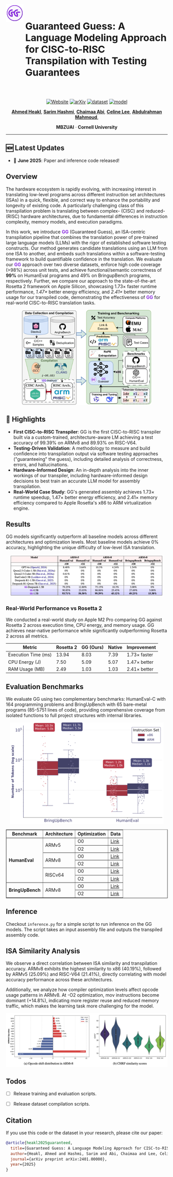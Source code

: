 <div align="center">
  <img src="assets/gg-logo.png" width="11%" align="left"/>
</div>

<div style="margin-top:50px; margin-left: 12%;">
  <h1 style="font-size: 30px; margin: 0;"> Guaranteed Guess: A Language Modeling Approach for CISC-to-RISC Transpilation with Testing Guarantees</h1>
</div>

<div align="left" style="margin:24px 0;">
  <img src="https://user-images.githubusercontent.com/74038190/212284115-f47cd8ff-2ffb-4b04-b5bf-4d1c14c0247f.gif"
       width="100%" height="4"/>
</div>

<p align="center">
  <a href="https://ahmedheakl.github.io/Guaranteed-Guess/"><img src="https://img.shields.io/badge/Project-Website-87CEEB?style=flat-square" alt="Website"></a>
  <a href="https://arxiv.org/abs/xx"><img src="https://img.shields.io/badge/arXiv-Paper-brightgreen?style=flat-square" alt="arXiv"></a>
  <a href="https://huggingface.co/collections/ahmedheakl/guaranteed-guessing-67f7c4f7bf3b9bcf174ecab7"><img src="https://img.shields.io/badge/🤗_Dataset-Access-green" alt="dataset"></a>
  <a href="https://huggingface.co/collections/ahmedheakl/guaranteed-guessing-67f7c4f7bf3b9bcf174ecab7"><img src="https://img.shields.io/badge/HuggingFace-Model-F9D371" alt="model"></a>
</p>

<p align="center">
  <a href="https://www.linkedin.com/in/ahmed-heakl/"><b>Ahmed Heakl</b></a>, 
  <a href="https://www.linkedin.com/in/sarim-hashmi-b10b35136/"><b>Sarim Hashmi</b></a>, 
  <a href="https://www.linkedin.com/in/chaimaa-abi-2555a31b3/"><b>Chaimaa Abi</b></a>, 
  <a href="https://celine-lee.github.io/"><b>Celine Lee</b></a>,
   <a href="https://ma3mool.github.io/"><b>Abdulrahman Mahmoud</b></a>,
</p>


<p align="center">
  <b>MBZUAI</b> · <b>Cornell University</b>
</p>

---

## 🆕 Latest Updates

- 📢 **June 2025**: Paper and inference code released!


## Overview

The hardware ecosystem is rapidly evolving, with increasing interest in translating low-level programs across different instruction set architectures (ISAs) in a quick, flexible, and correct way to enhance the portability and longevity of existing code. A particularly challenging class of this transpilation problem is translating between complex- (CISC) and reduced- (RISC) hardware architectures, due to fundamental differences in instruction complexity, memory models, and execution paradigms. 

In this work, we introduce **<span style="color:rgb(138,43,226);">GG</span>** (Guaranteed Guess), an ISA-centric transpilation pipeline that combines the translation power of pre-trained large language models (LLMs) with the rigor of established software testing constructs. Our method generates candidate translations using an LLM from one ISA to another, and embeds such translations within a software-testing framework to build quantifiable confidence in the translation. We evaluate our **<span style="color:rgb(138,43,226);">GG</span>** approach over two diverse datasets, enforce high code coverage (>98%) across unit tests, and achieve functional/semantic correctness of **99%** on HumanEval programs and 49% on BringupBench programs, respectively. Further, we compare our approach to the state-of-the-art Rosetta 2 framework on Apple Silicon, showcasing 1.73× faster runtime performance, *1.47×* better energy efficiency, and *2.41×* better memory usage for our transpiled code, demonstrating the effectiveness of **<span style="color:rgb(138,43,226);">GG</span>** for real-world CISC-to-RISC translation tasks.


<p align="center">
  <img src="assets/gg-main.png" width="80%" alt="GG Overview" />
</p>


## 🚀 Highlights

- **First CISC-to-RISC Transpiler**: GG is the first CISC-to-RISC transpiler built via a custom-trained, architecture-aware LM achieving a test accuracy of 99.39% on ARMv8 and 89.93% on RISC-V64.
- **Testing-Driven Validation**: A methodology to measure and build confidence into transpilation output via software testing approaches ("guaranteeing" the guess), including detailed analysis of correctness, errors, and hallucinations.
- **Hardware-Informed Design**: An in-depth analysis into the inner workings of our transpiler, including hardware-informed design decisions to best train an accurate LLM model for assembly transpilation.
- **Real-World Case Study**: GG's generated assembly achieves 1.73× runtime speedup, 1.47× better energy efficiency, and 2.41× memory efficiency compared to Apple Rosetta's x86 to ARM virtualization engine.


## Results

<p>
    GG models significantly outperform all baseline models across different architectures and optimization levels.
    Most baseline models achieve 0% accuracy, highlighting the unique difficulty of low-level ISA translation.
</p>

<p align="center">
    <img src="assets/main-results.png" width="95%" alt="GG Results" />
</p>

<h3 class="title is-4">Real-World Performance vs Rosetta 2</h3>
<p>
    We conducted a real-world study on Apple M2 Pro comparing GG against Rosetta 2 across
    execution time, CPU energy, and memory usage. GG achieves near-native performance while
    significantly outperforming Rosetta 2 across all metrics.
</p>

<table class="table is-bordered is-striped is-narrow is-hoverable is-fullwidth results-table">
    <thead>
        <tr>
            <th>Metric</th>
            <th>Rosetta 2</th>
            <th>GG (Ours)</th>
            <th>Native</th>
            <th>Improvement</th>
        </tr>
    </thead>
    <tbody>
        <tr>
            <td>Execution Time (ms)</td>
            <td>13.94</td>
            <td>8.03</td>
            <td>7.39</td>
            <td class="has-text-weight-bold">1.73× faster</td>
        </tr>
        <tr>
            <td>CPU Energy (J)</td>
            <td>7.50</td>
            <td>5.09</td>
            <td>5.07</td>
            <td class="has-text-weight-bold">1.47× better</td>
        </tr>
        <tr>
            <td>RAM Usage (MB)</td>
            <td>2.49</td>
            <td>1.03</td>
            <td>1.03</td>
            <td class="has-text-weight-bold">2.41× better</td>
        </tr>
    </tbody>
</table>


## Evaluation Benchmarks
<p>
We evaluate GG using two complementary benchmarks: HumanEval-C with 164 programming problems and BringUpBench with 65 bare-metal programs (85-5751 lines of code), providing comprehensive coverage from isolated functions to full project structures with internal libraries.
</p>

<p align="center">
    <img src="assets/token-dist.png" width="95%" alt="GG Benchmarks" />
</p>

<p align="center">
  <table border="1" cellspacing="0" cellpadding="6" style="margin: auto;">
    <thead>
      <tr>
        <th>Benchmark</th>
        <th>Architecture</th>
        <th>Optimization</th>
        <th>Data</th>
      </tr>
    </thead>
    <tbody>
      <tr>
        <td rowspan="6"><b>HumanEval</b></td>
        <td rowspan="2">ARMv5</td>
        <td>O0</td>
        <td><a href="https://huggingface.co/datasets/ahmedheakl/gg-bench-armv5-O0" target="_blank">Link</a></td>
      </tr>
      <tr>
        <td>O2</td>
        <td><a href="https://huggingface.co/datasets/ahmedheakl/gg-bench-armv5-O2" target="_blank">Link</a></td>
      </tr>
      <tr>
        <td rowspan="2">ARMv8</td>
        <td>O0</td>
        <td><a href="https://huggingface.co/datasets/ahmedheakl/gg-bench-armv8-O0" target="_blank">Link</a></td>
      </tr>
      <tr>
        <td>O2</td>
        <td><a href="https://huggingface.co/datasets/ahmedheakl/gg-bench-armv8-O2" target="_blank">Link</a></td>
      </tr>
      <tr>
        <td rowspan="2">RISCv64</td>
        <td>O0</td>
        <td><a href="https://huggingface.co/datasets/ahmedheakl/gg-bench-risc-O0" target="_blank">Link</a></td>
      </tr>
      <tr>
        <td>O2</td>
        <td><a href="https://huggingface.co/datasets/ahmedheakl/gg-bench-risc-O2" target="_blank">Link</a></td>
      </tr>
      <tr>
        <td rowspan="2"><b>BringUpBench</b></td>
        <td rowspan="2">ARMv8</td>
        <td>O0</td>
        <td><a href="https://huggingface.co/datasets/ahmedheakl/gg-bench-bringup-O0" target="_blank">Link</a></td>
      </tr>
      <tr>
        <td>O2</td>
        <td><a href="https://huggingface.co/datasets/ahmedheakl/gg-bench-bringup-O2" target="_blank">Link</a></td>
      </tr>
    </tbody>
  </table>

</p>

## Inference

Checkout `inference.py` for a simple script to run inference on the GG models. The script takes an input assembly file and outputs the transpiled assembly code.


## ISA Similarity Analysis
<p>
    We observe a direct correlation between ISA similarity and transpilation accuracy. ARMv8 exhibits the highest similarity to x86 (40.19%), followed by ARMv5 (25.09%) and RISC-V64 (21.41%), directly correlating with model accuracy performance across these architectures.
</p>

<p>
    Additionally, we analyze how compiler optimization levels affect opcode usage patterns in ARMv8. At -O2 optimization, mov instructions become dominant (+14.8%), indicating more register reuse and reduced memory traffic, which makes the learning task more challenging for the model.
</p>

<p align="center">
    <img src="assets/analysis.png" width="100%" alt="ISA Similarity Analysis" />
</p>



## Todos

- [ ] Release training and evaluation scripts.
- [ ] Release dataset compilation scripts.


## Citation
If you use this code or the dataset in your research, please cite our paper:

```bibtex
@article{heakl2025guaranteed,
  title={Guaranteed Guess: A Language Modeling Approach for CISC-to-RISC Transpilation with Testing Guarantees},
  author={Heakl, Ahmed and Hashmi, Sarim and Abi, Chaimaa and Lee, Celine and Mahmoud, Abdulrahman},
  journal={arXiv preprint arXiv:2401.00000},
  year={2025}
}
```